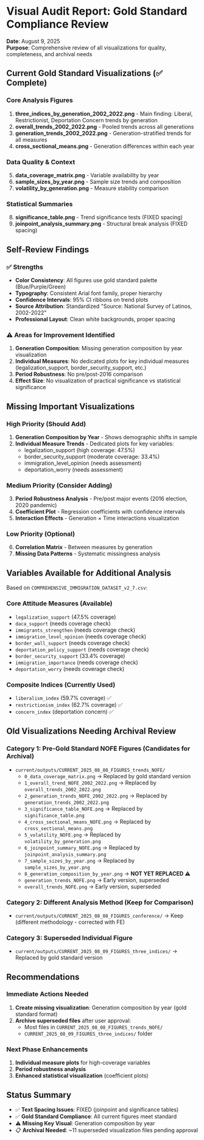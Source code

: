 # Visual Audit Report: Gold Standard Compliance Review
**Date**: August 9, 2025  
**Purpose**: Comprehensive review of all visualizations for quality, completeness, and archival needs

## Current Gold Standard Visualizations (✅ Complete)

### Core Analysis Figures
1. **three_indices_by_generation_2002_2022.png** - Main finding: Liberal, Restrictionist, Deportation Concern trends by generation
2. **overall_trends_2002_2022.png** - Pooled trends across all generations  
3. **generation_trends_2002_2022.png** - Generation-stratified trends for all measures
4. **cross_sectional_means.png** - Generation differences within each year

### Data Quality & Context
5. **data_coverage_matrix.png** - Variable availability by year
6. **sample_sizes_by_year.png** - Sample size trends and composition
7. **volatility_by_generation.png** - Measure stability comparison

### Statistical Summaries  
8. **significance_table.png** - Trend significance tests (FIXED spacing)
9. **joinpoint_analysis_summary.png** - Structural break analysis (FIXED spacing)

## Self-Review Findings

### ✅ Strengths
- **Color Consistency**: All figures use gold standard palette (Blue/Purple/Green)
- **Typography**: Consistent Arial font family, proper hierarchy
- **Confidence Intervals**: 95% CI ribbons on trend plots
- **Source Attribution**: Standardized "Source: National Survey of Latinos, 2002-2022"
- **Professional Layout**: Clean white backgrounds, proper spacing

### ⚠️ Areas for Improvement Identified
1. **Generation Composition**: Missing generation composition by year visualization
2. **Individual Measures**: No dedicated plots for key individual measures (legalization_support, border_security_support, etc.)
3. **Period Robustness**: No pre/post-2016 comparison
4. **Effect Size**: No visualization of practical significance vs statistical significance

## Missing Important Visualizations

### High Priority (Should Add)
1. **Generation Composition by Year** - Shows demographic shifts in sample
2. **Individual Measure Trends** - Dedicated plots for key variables:
   - legalization_support (high coverage: 47.5%)
   - border_security_support (moderate coverage: 33.4%)
   - immigration_level_opinion (needs assessment)
   - deportation_worry (needs assessment)

### Medium Priority (Consider Adding)
3. **Period Robustness Analysis** - Pre/post major events (2016 election, 2020 pandemic)
4. **Coefficient Plot** - Regression coefficients with confidence intervals
5. **Interaction Effects** - Generation × Time interactions visualization

### Low Priority (Optional)
6. **Correlation Matrix** - Between measures by generation
7. **Missing Data Patterns** - Systematic missingness analysis

## Variables Available for Additional Analysis

Based on `COMPREHENSIVE_IMMIGRATION_DATASET_v2_7.csv`:

### Core Attitude Measures (Available)
- `legalization_support` (47.5% coverage)
- `daca_support` (needs coverage check)
- `immigrants_strengthen` (needs coverage check) 
- `immigration_level_opinion` (needs coverage check)
- `border_wall_support` (needs coverage check)
- `deportation_policy_support` (needs coverage check)
- `border_security_support` (33.4% coverage)
- `immigration_importance` (needs coverage check)
- `deportation_worry` (needs coverage check)

### Composite Indices (Currently Used)
- `liberalism_index` (59.7% coverage) ✅
- `restrictionism_index` (62.7% coverage) ✅  
- `concern_index` (deportation concern) ✅

## Old Visualizations Needing Archival Review

### Category 1: Pre-Gold Standard NOFE Figures (Candidates for Archival)
- `current/outputs/CURRENT_2025_08_08_FIGURES_trends_NOFE/`
  - `0_data_coverage_matrix.png` → Replaced by gold standard version
  - `1_overall_trend_NOFE_2002_2022.png` → Replaced by `overall_trends_2002_2022.png`
  - `2_generation_trends_NOFE_2002_2022.png` → Replaced by `generation_trends_2002_2022.png`
  - `3_significance_table_NOFE.png` → Replaced by `significance_table.png`
  - `4_cross_sectional_means_NOFE.png` → Replaced by `cross_sectional_means.png`
  - `5_volatility_NOFE.png` → Replaced by `volatility_by_generation.png`
  - `6_joinpoint_summary_NOFE.png` → Replaced by `joinpoint_analysis_summary.png`
  - `7_sample_sizes_by_year.png` → Replaced by `sample_sizes_by_year.png`
  - `8_generation_composition_by_year.png` → **NOT YET REPLACED** ⚠️
  - `generation_trends_NOFE.png` → Early version, superseded
  - `overall_trends_NOFE.png` → Early version, superseded

### Category 2: Different Analysis Method (Keep for Comparison)
- `current/outputs/CURRENT_2025_08_08_FIGURES_conference/` → Keep (different methodology - corrected with FE)

### Category 3: Superseded Individual Figure
- `current/outputs/CURRENT_2025_08_09_FIGURES_three_indices/` → Replaced by gold standard version

## Recommendations

### Immediate Actions Needed
1. **Create missing visualization**: Generation composition by year (gold standard format)
2. **Archive superseded files** after user approval:
   - Most files in `CURRENT_2025_08_08_FIGURES_trends_NOFE/`
   - `CURRENT_2025_08_09_FIGURES_three_indices/` folder

### Next Phase Enhancements
1. **Individual measure plots** for high-coverage variables
2. **Period robustness analysis** 
3. **Enhanced statistical visualization** (coefficient plots)

## Status Summary
- ✅ **Text Spacing Issues**: FIXED (joinpoint and significance tables)
- ✅ **Gold Standard Compliance**: All current figures meet standard
- ⚠️ **Missing Key Visual**: Generation composition by year
- 📋 **Archival Needed**: ~11 superseded visualization files pending approval
